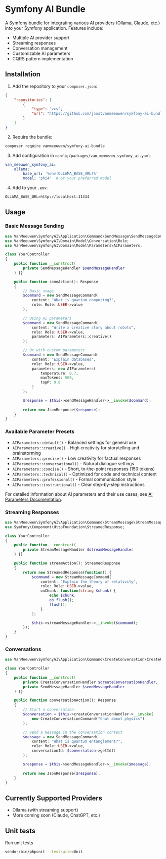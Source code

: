 # Symfony AI Bundle

A Symfony bundle for integrating various AI providers (Ollama, Claude, etc.) into your Symfony application. Features include:
- Multiple AI provider support
- Streaming responses
- Conversation management
- Customizable AI parameters
- CQRS pattern implementation

## Installation

1. Add the repository to your `composer.json`:
```json
{
    "repositories": [
        {
            "type": "vcs",
            "url": "https://github.com/joostvanmeeuwen/symfony-ai-bundle.git"
        }
    ]
}
```

2. Require the bundle:
```bash
composer require vanmeeuwen/symfony-ai-bundle
```

3. Add configuration in `config/packages/van_meeuwen_symfony_ai.yaml`:
```yaml
van_meeuwen_symfony_ai:
    ollama:
        base_url: '%env(OLLAMA_BASE_URL)%'
        model: 'phi4'  # or your preferred model
```

4. Add to your `.env`:
```
OLLAMA_BASE_URL=http://localhost:11434
```

## Usage

### Basic Message Sending

```php
use VanMeeuwen\SymfonyAI\Application\Command\SendMessage\SendMessageCommand;
use VanMeeuwen\SymfonyAI\Domain\Model\Conversation\Role;
use VanMeeuwen\SymfonyAI\Domain\Model\Parameters\AIParameters;

class YourController
{
    public function __construct(
        private SendMessageHandler $sendMessageHandler
    ) {}

    public function someAction(): Response
    {
        // Basic usage
        $command = new SendMessageCommand(
            content: "What is quantum computing?",
            role: Role::USER->value
        );

        // Using AI parameters
        $command = new SendMessageCommand(
            content: "Write a creative story about robots",
            role: Role::USER->value,
            parameters: AIParameters::creative()
        );

        // Or with custom parameters
        $command = new SendMessageCommand(
            content: "Explain databases",
            role: Role::USER->value,
            parameters: new AIParameters(
                temperature: 0.7,
                maxTokens: 500,
                topP: 0.8
            )
        );

        $response = $this->sendMessageHandler->__invoke($command);
        
        return new JsonResponse($response);
    }
}
```

### Available Parameter Presets

- `AIParameters::default()` - Balanced settings for general use
- `AIParameters::creative()` - High creativity for storytelling and brainstorming
- `AIParameters::precise()` - Low creativity for factual responses
- `AIParameters::conversational()` - Natural dialogue settings
- `AIParameters::concise()` - Short, to-the-point responses (150 tokens)
- `AIParameters::technical()` - Optimized for code and technical content
- `AIParameters::professional()` - Formal communication style
- `AIParameters::instructional()` - Clear step-by-step instructions

For detailed information about AI parameters and their use cases, see [AI Parameters Documentation](docs/ai-parameters.md).


### Streaming Responses

```php
use VanMeeuwen\SymfonyAI\Application\Command\StreamMessage\StreamMessageCommand;
use Symfony\Component\HttpFoundation\StreamedResponse;

class YourController
{
    public function __construct(
        private StreamMessageHandler $streamMessageHandler
    ) {}

    public function streamAction(): StreamedResponse
    {
        return new StreamedResponse(function() {
            $command = new StreamMessageCommand(
                content: "Explain the theory of relativity",
                role: Role::USER->value,
                onChunk: function(string $chunk) {
                    echo $chunk;
                    ob_flush();
                    flush();
                }
            );

            $this->streamMessageHandler->__invoke($command);
        });
    }
}
```

### Conversations

```php
use VanMeeuwen\SymfonyAI\Application\Command\CreateConversation\CreateConversationCommand;

class YourController
{
    public function __construct(
        private CreateConversationHandler $createConversationHandler,
        private SendMessageHandler $sendMessageHandler
    ) {}

    public function conversationAction(): Response
    {
        // Start a conversation
        $conversation = $this->createConversationHandler->__invoke(
            new CreateConversationCommand("Chat about physics")
        );

        // Send a message in the conversation context
        $message = new SendMessageCommand(
            content: "What is quantum entanglement?",
            role: Role::USER->value,
            conversationId: $conversation->getId()
        );

        $response = $this->sendMessageHandler->__invoke($message);
        
        return new JsonResponse($response);
    }
}
```

## Currently Supported Providers

- Ollama (with streaming support)
- More coming soon (Claude, ChatGPT, etc.)

## Unit tests

Run unit tests
```bash
vendor/bin/phpunit --testsuite=Unit
```